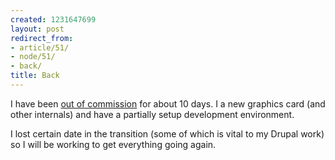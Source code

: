 ```yaml
---
created: 1231647699
layout: post
redirect_from:
- article/51/
- node/51/
- back/
title: Back
---
```

I have been <a href="/bling-but-soon-i-will-see">out of commission</a> for about 10 days. I a new graphics card (and other internals) and have a partially setup development environment.

I lost certain date in the transition (some of which is vital to my Drupal work) so I will be working to get everything going again.
